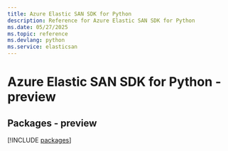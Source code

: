 ```yaml
---
title: Azure Elastic SAN SDK for Python
description: Reference for Azure Elastic SAN SDK for Python
ms.date: 05/27/2025
ms.topic: reference
ms.devlang: python
ms.service: elasticsan
---
```

# Azure Elastic SAN SDK for Python - preview
## Packages - preview
[!INCLUDE [packages](elastic-san-index.md)]